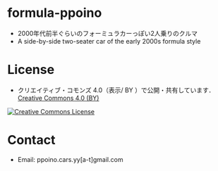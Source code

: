 # formula-ppoino
- 2000年代前半ぐらいのフォーミュラカーっぽい2人乗りのクルマ
- A side-by-side two-seater car of the early 2000s formula style

# License
- クリエイティブ・コモンズ 4.0（表示/ BY ）で公開・共有しています．[Creative Commons 4.0 (BY)](https://creativecommons.org/licenses/by/4.0/)

<a rel="license" href="http://creativecommons.org/licenses/by/4.0/"><img alt="Creative Commons License" style="border-width:0" src="https://i.creativecommons.org/l/by/4.0/88x31.png" /></a>

# Contact
- Email: ppoino.cars.yy[a-t]gmail.com
